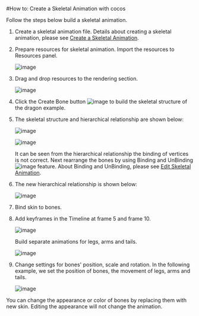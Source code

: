 #How to: Create a Skeletal Animation with cocos

Follow the steps below build a skeletal animation.

1. Create a skeletal animation file. Details about creating a skeletal animation, please see [Create a Skeletal Animation](../CreateSkeletalAnimation/en.md).

2. Prepare resources for skeletal animation. Import the resources to Resources panel.

	![image](../../../studio-img/Animation/Sample/13.png)

3. Drag and drop resources to the rendering section.

	![image](../../../studio-img/Animation/Sample/14.png)

4. Click the Create Bone button ![image](../../../studio-img/Animation/Sample/15.png) to build the skeletal structure of the dragon example.

5. The skeletal structure and hierarchical relationship are shown below:

	![image](../../../studio-img/Animation/Sample/16.png)

	![image](../../../studio-img/Animation/Sample/17.png)

	It can be seen from the hierarchical relationship the binding of vertices is not correct. Next rearrange the bones by using Binding and UnBinding ![image](../../../studio-img/Animation/Sample/18.png) feature. About Binding and UnBinding, please see [Edit Skeletal Animation](../EditSkeletalAnimation/en.md).

6. The new hierarchical relationship is shown below:

	![image](../../../studio-img/Animation/Sample/19.png)

7. Bind skin to bones.

8. Add keyframes in the Timeline at frame 5 and frame 10.

	![image](../../../studio-img/Animation/Sample/20.png)

	Build separate animations for legs, arms and tails.

	![image](../../../studio-img/Animation/Sample/21.png)

9. Change settings for bones' position, scale and rotation. In the following example, we set the position of bones, the movement of legs, arms and tails.

 	![image](../../../studio-img/Animation/Sample/22.gif)

You can change the appearance or color of bones by replacing them with new skin. Editing the appearance will not change the animation.
